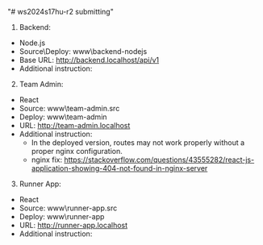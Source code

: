 "# ws2024s17hu-r2 submitting"

1. Backend:

- Node.js
- Source\Deploy: www\backend-nodejs
- Base URL: http://backend.localhost/api/v1
- Additional instruction:

2. Team Admin:

- React
- Source: www\team-admin.src
- Deploy: www\team-admin
- URL: http://team-admin.localhost
- Additional instruction:
  - In the deployed version, routes may not work properly without a proper nginx configuration.
  - nginx fix: https://stackoverflow.com/questions/43555282/react-js-application-showing-404-not-found-in-nginx-server

3. Runner App:

- React
- Source: www\runner-app.src
- Deploy: www\runner-app
- URL: http://runner-app.localhost
- Additional instruction:
